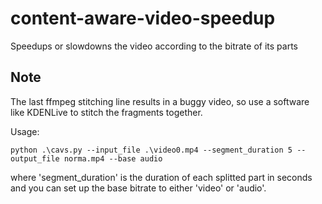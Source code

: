 # content-aware-video-speedup
 Speedups or slowdowns the video according to the bitrate of its parts

## Note

The last ffmpeg stitching line results in a buggy video, so use a software like KDENLive to stitch the fragments together.

Usage:

`python .\cavs.py --input_file .\video0.mp4 --segment_duration 5 --output_file norma.mp4 --base audio`

where 'segment_duration' is the duration of each splitted part in seconds and you can set up the base bitrate to either 'video' or 'audio'.
